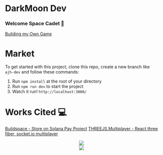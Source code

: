 # DarkMoon Dev
### **Welcome Space Cadet 👋**
[Building my Own Game ](https://nft.darkmoon.dev/play)

# Market
To get started with this project, clone this repo, create a new branch like `ajh-dev` and follow these commands:

1. Run `npm install` at the root of your directory
2. Run `npm run dev` to start the project
3. Watch it run! `http://localhost:3000/`

# Works Cited 💻
[Buildspace - Store on Solana Pay Project](https://buildspace.so/p/build-solana-pay-store/)
[THREEJS.Multiplayer - React three fiber, socket.io multiplayer](https://github.com/juniorxsound/R3F.Multiplayer)

<div align="center">
<img src="https://i.imgur.com/hqehLwp.gif" /><br/>
<img src="https://github.com/Nitsuah-Labs/darkmoon/workflows/CI/badge.svg" /><br/>
</div>